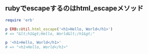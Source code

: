 ## rubyでescapeするのはhtml_escapeメソッド

```ruby
require 'erb'

p ERB::Util.html_escape('<h1>Hello, World</h1>')
# => "&lt;h1&gt;Hello, World&lt;/h1&gt;"

p '<h1>Hello, World</h1>'
# => "<h1>Hello, World</h1>"
```
